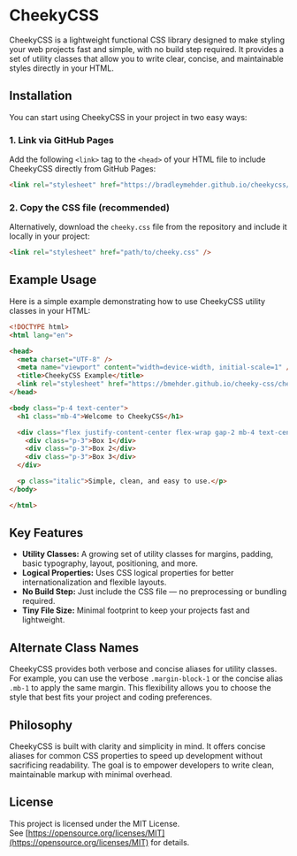 # CheekyCSS

CheekyCSS is a lightweight functional CSS library designed to make styling your web projects fast and simple, with no build step required. It provides a set of utility classes that allow you to write clear, concise, and maintainable styles directly in your HTML.

## Installation

You can start using CheekyCSS in your project in two easy ways:

### 1. Link via GitHub Pages

Add the following `<link>` tag to the `<head>` of your HTML file to include CheekyCSS directly from GitHub Pages:

```html
<link rel="stylesheet" href="https://bradleymehder.github.io/cheekycss/cheeky.css" />
```

### 2. Copy the CSS file (recommended)

Alternatively, download the `cheeky.css` file from the repository and include it locally in your project:

```html
<link rel="stylesheet" href="path/to/cheeky.css" />
```

## Example Usage

Here is a simple example demonstrating how to use CheekyCSS utility classes in your HTML:

```html
<!DOCTYPE html>
<html lang="en">

<head>
  <meta charset="UTF-8" />
  <meta name="viewport" content="width=device-width, initial-scale=1" />
  <title>CheekyCSS Example</title>
  <link rel="stylesheet" href="https://bmehder.github.io/cheeky-css/cheeky.css" />
</head>

<body class="p-4 text-center">
  <h1 class="mb-4">Welcome to CheekyCSS</h1>

  <div class="flex justify-content-center flex-wrap gap-2 mb-4 text-center">
    <div class="p-3">Box 1</div>
    <div class="p-3">Box 2</div>
    <div class="p-3">Box 3</div>
  </div>

  <p class="italic">Simple, clean, and easy to use.</p>
</body>

</html>
```

## Key Features

- **Utility Classes:** A growing set of utility classes for margins, padding, basic typography, layout, positioning, and more.
- **Logical Properties:** Uses CSS logical properties for better internationalization and flexible layouts.
- **No Build Step:** Just include the CSS file — no preprocessing or bundling required.
- **Tiny File Size:** Minimal footprint to keep your projects fast and lightweight.

## Alternate Class Names

CheekyCSS provides both verbose and concise aliases for utility classes. For example, you can use the verbose `.margin-block-1` or the concise alias `.mb-1` to apply the same margin. This flexibility allows you to choose the style that best fits your project and coding preferences.

## Philosophy

CheekyCSS is built with clarity and simplicity in mind. It offers concise aliases for common CSS properties to speed up development without sacrificing readability. The goal is to empower developers to write clean, maintainable markup with minimal overhead.

## License

This project is licensed under the MIT License.  
See [https://opensource.org/licenses/MIT](https://opensource.org/licenses/MIT) for details.
